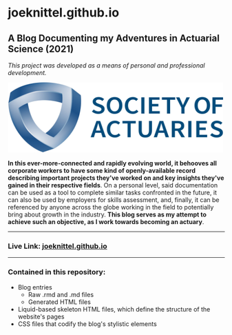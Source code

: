# joeknittel.github.io

## A Blog Documenting my Adventures in Actuarial Science (2021)

*This project was developed as a means of personal and professional development.*

<img src = "https://github.com/JoeKnittel/joeknittel.github.io/blob/main/images/soa.jpg?raw=true" width = 500>

**In this ever-more-connected and rapidly evolving world, it behooves all corporate workers to have some kind of openly-available record describing important projects they've worked on and key insights they've gained in their respective fields**. On a personal level, said documentation can be used as a tool to complete similar tasks confronted in the future, it can also be used by employers for skills assessment, and, finally, it can be referenced by anyone across the globe working in the field to potentially bring about growth in the industry. **This blog serves as my attempt to achieve such an objective, as I work towards becoming an actuary**.

<hr>

### Live Link: <a href = "https://joeknittel.github.io/">joeknittel.github.io</a>

<hr>

### Contained in this repository:

- Blog entries
  - Raw .rmd and .md files 
  - Generated HTML files
- Liquid-based skeleton HTML files, which define the structure of the website's pages
- CSS files that codify the blog's stylistic elements
